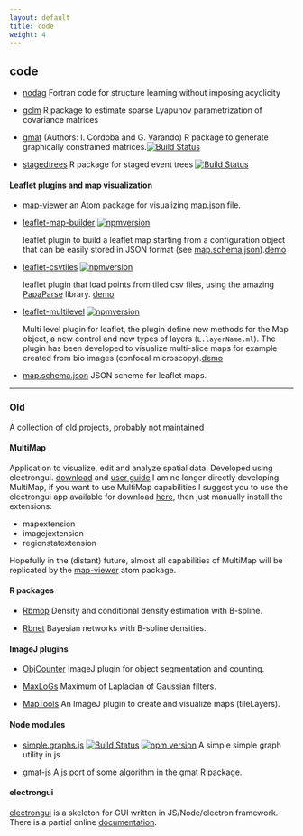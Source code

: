 ```yaml
--- 
layout: default 
title: code 
weight: 4
---
```


## code

- [nodag](https://github.com/gherardovarando/nodag) 
  Fortran code for structure learning without imposing acyclicity  

- [gclm](https://github.com/gherardovarando/gclm) 
  R package to estimate sparse Lyapunov parametrization of covariance matrices 

- [gmat](https://github.com/irenecrsn/gmat) (Authors: I. Cordoba and G. Varando)
  R package to generate graphically constrained matrices.[![Build Status](https://travis-ci.org/irenecrsn/gmat.svg?branch=master)](https://travis-ci.org/irenecrsn/gmat)

- [stagedtrees](https://github.com/gherardovarando/stagedtrees) 
  R package for staged event trees [![Build Status](https://travis-ci.com/gherardovarando/stagedtrees.svg?branch=master)](https://travis-ci.com/gherardovarando/stagedtrees) 


#### Leaflet plugins and map visualization 

- [map-viewer](https://atom.io/packages/map-viewer) an Atom package for 
visualizing [map.json](https://github.com/gherardovarando/map.schema.json) file.

- [leaflet-map-builder](https://github.com/gherardovarando/leaflet-map-builder)
  [![npmversion](https://badge.fury.io/js/leaflet-map-builder.svg)](https://badge.fury.io/js/leaflet-map-builder)

   leaflet plugin to build a leaflet map starting from a configuration object
   that can be easily stored in JSON format (see [map.schema.json](https://github.com/gherardovarando/map.schema.json)).[demo](https://gherardovarando.github.io/leaflet-map-builder/) 

- [leaflet-csvtiles](https://github.com/gherardovarando/leaflet-csvtiles)
  [![npmversion](https://badge.fury.io/js/leaflet-csvtiles.svg)](https://badge.fury.io/js/leaflet-csvtiles)

  leaflet plugin that load points from tiled csv files, using the amazing
  [PapaParse](http://papaparse.com/) library.
  [demo](https://gherardovarando.github.io/leaflet-csvtiles/demo/index.html)

- [leaflet-multilevel](https://github.com/gherardovarando/leaflet-multilevel)
  [![npmversion](https://badge.fury.io/js/leaflet-multilevel.svg)](https://badge.fury.io/js/leaflet-multilevel)
  
  Multi level plugin for leaflet, the plugin define new methods for the Map
  object, a new control and new types of layers (``L.layerName.ml``).  The
  plugin has been developed to visualize multi-slice maps for example created
  from bio images (confocal
  microscopy).[demo](https://gherardovarando.github.io/leaflet-multilevel/demo) 

- [map.schema.json](https://github.com/gherardovarando/map.schema.json) 
  JSON scheme for leaflet maps.

--------------------
### Old 

A collection of old projects, probably not maintained

#### MultiMap 

 Application to visualize, edit and analyze spatial data. Developed using
 electrongui.
 [download](https://github.com/ComputationalIntelligenceGroup/MultiMap/releases)
 and [user
 guide](https://computationalintelligencegroup.github.io/MultiMap-documentation/)
I am no longer directly developing MultiMap, if you want to use MultiMap capabilities
I suggest you to use the electrongui app available for download [here](https://github.com/gherardovarando/electrongui-dist/releases), then just manually install the 
extensions: 
- mapextension
- imagejextension
- regionstatextension

Hopefully in the (distant) future, almost all capabilities of MultiMap will be 
replicated by the [map-viewer](https://atom.io/packages/map-viewer) atom package.

#### R packages


- [Rbmop](https://github.com/gherardovarando/Rbmop) 
  Density and conditional density estimation with B-spline. 

- [Rbnet](https://github.com/gherardovarando/Rbnet)
  Bayesian networks with B-spline densities.


#### ImageJ plugins

- [ObjCounter](https://github.com/ComputationalIntelligenceGroup/ObjCounter)
  ImageJ plugin for object segmentation and counting.

- [MaxLoGs](https://github.com/ComputationalIntelligenceGroup/MaxLoGs)
  Maximum of Laplacian of Gaussian filters.
  
- [MapTools](https://github.com/ComputationalIntelligenceGroup/Map_tools) 
 An ImageJ plugin to create and visualize maps (tileLayers).

#### Node modules

- [simple.graphs.js](https://github.com/gherardovarando/graphs.js) [![Build Status](https://travis-ci.com/gherardovarando/graphs.js.svg?branch=master)](https://travis-ci.com/gherardovarando/graphs.js)
[![npm version](https://badge.fury.io/js/simple.graphs.js.svg)](https://badge.fury.io/js/simple.graphs.js)
A simple simple graph utility in js 

- [gmat-js](https://github.com/gherardovarando/gmat-js) A js port of some algorithm in
the gmat R package.   

#### electrongui 

[electrongui](https://github.com/gherardovarando/electrongui) is a skeleton for GUI written in JS/Node/electron framework.
There is a partial online [documentation](https://gherardovarando.github.io/electrongui/API.html).


